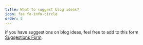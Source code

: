 ```yaml
---
title: Want to suggest blog ideas?
icon: fas fa-info-circle
order: 5
---
```


If you have suggestions on blog ideas, feel free to add to this form [Suggestions Form](https://forms.gle/fASthhHszCjMpRy2A). 
